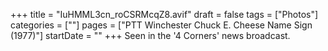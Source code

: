 +++
title = "IuHMML3cn_roCSRMcqZ8.avif"
draft = false
tags = ["Photos"]
categories = [""]
pages = ["PTT Winchester Chuck E. Cheese Name Sign (1977)"]
startDate = ""
+++
Seen in the '4 Corners' news broadcast.
